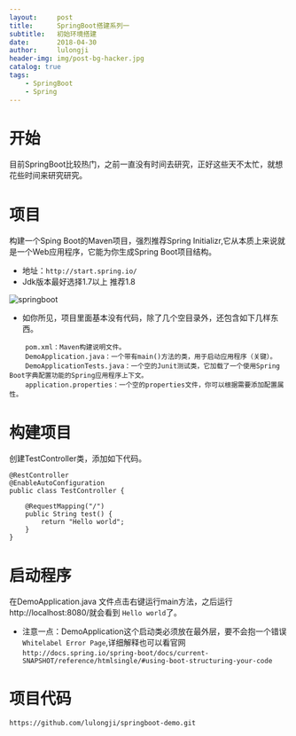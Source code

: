 ```yaml
---
layout:     post
title:      SpringBoot搭建系列一
subtitle:   初始环境搭建
date:       2018-04-30
author:     lulongji
header-img: img/post-bg-hacker.jpg
catalog: true
tags:
    - SpringBoot
    - Spring
---
```



# 开始
目前SpringBoot比较热门，之前一直没有时间去研究，正好这些天不太忙，就想花些时间来研究研究。

# 项目
构建一个Sping Boot的Maven项目，强烈推荐Spring Initializr,它从本质上来说就是一个Web应用程序，它能为你生成Spring Boot项目结构。


- 地址：```http://start.spring.io/```
- Jdk版本最好选择1.7以上 推荐1.8

![springboot](https://raw.githubusercontent.com/lulongji/lulongji.github.io/master/imgs/springboot/springboot1.png)



- 如你所见，项目里面基本没有代码，除了几个空目录外，还包含如下几样东西。
```
    pom.xml：Maven构建说明文件。
    DemoApplication.java：一个带有main()方法的类，用于启动应用程序（关键）。
    DemoApplicationTests.java：一个空的Junit测试类，它加载了一个使用Spring Boot字典配置功能的Spring应用程序上下文。
    application.properties：一个空的properties文件，你可以根据需要添加配置属性。

```

# 构建项目
创建TestController类，添加如下代码。


    @RestController
    @EnableAutoConfiguration
    public class TestController {

        @RequestMapping("/")
        public String test() {
            return "Hello world";
        }
    }

# 启动程序
在DemoApplication.java 文件点击右键运行main方法，之后运行http://localhost:8080/就会看到 ```Hello world```了。

- 注意一点：DemoApplication这个启动类必须放在最外层，要不会抱一个错误```Whitelabel Error Page```,详细解释也可以看官网```http://docs.spring.io/spring-boot/docs/current-SNAPSHOT/reference/htmlsingle/#using-boot-structuring-your-code```


# 项目代码
```https://github.com/lulongji/springboot-demo.git```
